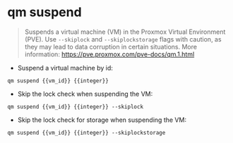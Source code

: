 # qm suspend

> Suspends a virtual machine (VM) in the Proxmox Virtual Environment (PVE).
> Use `--skiplock` and `--skiplockstorage` flags with caution, as they may lead to data corruption in certain situations.
> More information: <https://pve.proxmox.com/pve-docs/qm.1.html>

- Suspend a virtual machine by id:

`qm suspend {{vm_id}} {{integer}}`

- Skip the lock check when suspending the VM:

`qm suspend {{vm_id}} {{integer}} --skiplock`

- Skip the lock check for storage when suspending the VM:

`qm suspend {{vm_id}} {{integer}} --skiplockstorage`
